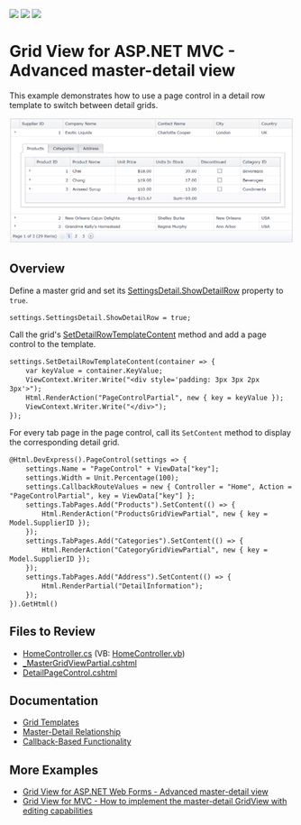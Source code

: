 <!-- default badges list -->
![](https://img.shields.io/endpoint?url=https://codecentral.devexpress.com/api/v1/VersionRange/128549498/22.1.3%2B)
[![](https://img.shields.io/badge/Open_in_DevExpress_Support_Center-FF7200?style=flat-square&logo=DevExpress&logoColor=white)](https://supportcenter.devexpress.com/ticket/details/T203289)
[![](https://img.shields.io/badge/📖_How_to_use_DevExpress_Examples-e9f6fc?style=flat-square)](https://docs.devexpress.com/GeneralInformation/403183)
<!-- default badges end -->
# Grid View for ASP.NET MVC - Advanced master-detail view

This example demonstrates how to use a page control in a detail row template to switch between detail grids.

![Advanced master-detail view](AdvancedMasterDetailView.png)

## Overview

Define a master grid and set its [SettingsDetail.ShowDetailRow](https://docs.devexpress.com/AspNet/DevExpress.Web.ASPxGridViewDetailSettings.ShowDetailRow) property to `true`.

```cshtml
settings.SettingsDetail.ShowDetailRow = true;
```

Call the grid's [SetDetailRowTemplateContent](https://docs.devexpress.com/AspNetMvc/DevExpress.Web.Mvc.GridViewSettings.SetDetailRowTemplateContent.overloads) method and add a page control to the template.

```cshtml
settings.SetDetailRowTemplateContent(container => {
    var keyValue = container.KeyValue;
    ViewContext.Writer.Write("<div style='padding: 3px 3px 2px 3px'>");
    Html.RenderAction("PageControlPartial", new { key = keyValue });
    ViewContext.Writer.Write("</div>");
});
```

For every tab page in the page control, call its `SetContent` method to display the corresponding detail grid.

```cshtml
@Html.DevExpress().PageControl(settings => {
    settings.Name = "PageControl" + ViewData["key"];
    settings.Width = Unit.Percentage(100);
    settings.CallbackRouteValues = new { Controller = "Home", Action = "PageControlPartial", key = ViewData["key"] };
    settings.TabPages.Add("Products").SetContent(() => {
        Html.RenderAction("ProductsGridViewPartial", new { key = Model.SupplierID });
    });
    settings.TabPages.Add("Categories").SetContent(() => {
        Html.RenderAction("CategoryGridViewPartial", new { key = Model.SupplierID });
    });
    settings.TabPages.Add("Address").SetContent(() => {
        Html.RenderPartial("DetailInformation");
    });
}).GetHtml()
```

## Files to Review

* [HomeController.cs](./CS/AdvancedMasterDetail/Controllers/HomeController.cs) (VB: [HomeController.vb](./VB/AdvancedMasterDetail/Controllers/HomeController.vb))
* [_MasterGridViewPartial.cshtml](./CS/AdvancedMasterDetail/Views/Home/_MasterGridViewPartial.cshtml)
* [DetailPageControl.cshtml](./CS/AdvancedMasterDetail/Views/Home/DetailPageControl.cshtml)

## Documentation

* [Grid Templates](https://docs.devexpress.com/AspNetMvc/14721/common-features/templates)
* [Master-Detail Relationship](https://docs.devexpress.com/AspNet/3772/components/grid-view/concepts/master-detail-relationship)
* [Callback-Based Functionality](https://docs.devexpress.com/AspNetMvc/9052/common-features/callback-based-functionality)

## More Examples

* [Grid View for ASP.NET Web Forms - Advanced master-detail view](https://demos.devexpress.com/ASPxGridViewDemos/MasterDetail/DetailTabs.aspx)
* [Grid View for MVC - How to implement the master-detail GridView with editing capabilities](https://github.com/DevExpress-Examples/asp-net-mvc-gridview-master-detail-with-editing)
